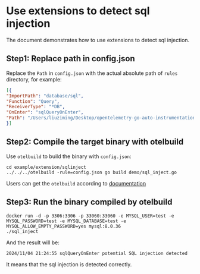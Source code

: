 # Use extensions to detect sql injection

The document demonstrates how to use extensions to detect sql injection.

## Step1: Replace path in config.json
Replace the `Path` in `config.json` with the actual absolute path of `rules` directory, for example:
``` json
[{
"ImportPath": "database/sql",
"Function": "Query",
"ReceiverType": "*DB",
"OnEnter": "sqlQueryOnEnter",
"Path": "/Users/liuziming/Desktop/opentelemetry-go-auto-instrumentation/example/extension/sqlinject/rules"
}]
```

## Step2: Compile the target binary with otelbuild
Use `otelbuild` to build the binary with `config.json`:
```
cd example/extension/sqlinject
../../../otelbuild -rule=config.json go build demo/sql_inject.go
```
Users can get the `otelbuild` according to [documentation](../../../README.md)

## Step3: Run the binary compiled by otelbuild
```shell
docker run -d -p 3306:3306 -p 33060:33060 -e MYSQL_USER=test -e MYSQL_PASSWORD=test -e MYSQL_DATABASE=test -e MYSQL_ALLOW_EMPTY_PASSWORD=yes mysql:8.0.36
./sql_inject
```
And the result will be:
```shell
2024/11/04 21:24:55 sqlQueryOnEnter potential SQL injection detected
```
It means that the sql injection is detected correctly.
